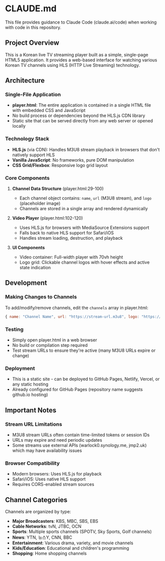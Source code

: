 # CLAUDE.md

This file provides guidance to Claude Code (claude.ai/code) when working with code in this repository.

## Project Overview

This is a Korean live TV streaming player built as a simple, single-page HTML5 application. It provides a web-based interface for watching various Korean TV channels using HLS (HTTP Live Streaming) technology.

## Architecture

### Single-File Application
- **player.html**: The entire application is contained in a single HTML file with embedded CSS and JavaScript
- No build process or dependencies beyond the HLS.js CDN library
- Static site that can be served directly from any web server or opened locally

### Technology Stack
- **HLS.js** (via CDN): Handles M3U8 stream playback in browsers that don't natively support HLS
- **Vanilla JavaScript**: No frameworks, pure DOM manipulation
- **CSS Grid/Flexbox**: Responsive logo grid layout

### Core Components

1. **Channel Data Structure** (player.html:29-100)
   - Each channel object contains: `name`, `url` (M3U8 stream), and `logo` (placeholder image)
   - Channels are stored in a single array and rendered dynamically

2. **Video Player** (player.html:102-120)
   - Uses HLS.js for browsers with MediaSource Extensions support
   - Falls back to native HLS support for Safari/iOS
   - Handles stream loading, destruction, and playback

3. **UI Components**
   - Video container: Full-width player with 70vh height
   - Logo grid: Clickable channel logos with hover effects and active state indication

## Development

### Making Changes to Channels

To add/modify/remove channels, edit the `channels` array in player.html:
```javascript
{ name: "Channel Name", url: "https://stream-url.m3u8", logo: "https://logo-url.png" }
```

### Testing
- Simply open player.html in a web browser
- No build or compilation step required
- Test stream URLs to ensure they're active (many M3U8 URLs expire or change)

### Deployment
- This is a static site - can be deployed to GitHub Pages, Netlify, Vercel, or any static hosting
- Already configured for GitHub Pages (repository name suggests github.io hosting)

## Important Notes

### Stream URL Limitations
- M3U8 stream URLs often contain time-limited tokens or session IDs
- URLs may expire and need periodic updates
- Some streams use external APIs (warlock0.synology.me, jmp2.uk) which may have availability issues

### Browser Compatibility
- Modern browsers: Uses HLS.js for playback
- Safari/iOS: Uses native HLS support
- Requires CORS-enabled stream sources

## Channel Categories

Channels are organized by type:
- **Major Broadcasters**: KBS, MBC, SBS, EBS
- **Cable Networks**: tvN, JTBC, OCN
- **Sports**: Multiple sports channels (SPOTV, Sky Sports, Golf channels)
- **News**: YTN, 뉴스Y, CNN, BBC
- **Entertainment**: Various drama, variety, and movie channels
- **Kids/Education**: Educational and children's programming
- **Shopping**: Home shopping channels
